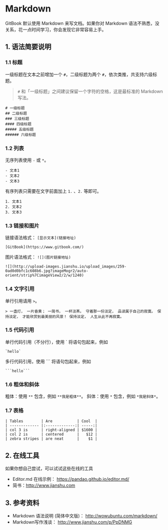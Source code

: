 # Markdown

GitBook 默认使用 Markdown 来写文档。如果你对 Markdown 语法不熟悉，没关系，花一点时间学习，你会发现它非常容易上手。

## 1. 语法简要说明

### 1.1 标题

一级标题在文本之前增加一个 `#`，二级标题为两个 `#`，依次类推，共支持六级标题。

> `#` 和「一级标题」之间建议保留一个字符的空格，这是最标准的 Markdown 写法。

```
# 一级标题
## 二级标题
### 三级标题
#### 四级标题
##### 五级标题
###### 六级标题
```

### 1.2 列表

无序列表使用 `-` 或 `*`。

```
- 文本1
- 文本2
- 文本3
```

有序列表只需要在文字前面加上 `1.` 、`2.` 等即可。

```
1. 文本1
2. 文本2
3. 文本3
```

### 1.3 链接和图片

链接语法格式： `[显示文本](链接地址)`

```
[GitBook](https://www.gitbook.com/)
```

图片语法格式： `![](图片链接地址)`

```
![](http://upload-images.jianshu.io/upload_images/259-0ad0d0bfc1c608b6.jpg?imageMogr2/auto-orient/strip%7CimageView2/2/w/1240)
```

### 1.4 文字引用

单行引用请用 `>`。

```
> 一盏灯， 一片昏黄； 一简书， 一杯淡茶。 守着那一份淡定， 品读属于自己的寂寞。 保持淡定， 才能欣赏到最美丽的风景！ 保持淡定， 人生从此不再寂寞。
```

### 1.5 代码引用

单行代码引用（不分行），使用 ` 将语句包起来，例如

```
`hello`
```

多行代码引用，使用 ``` 将语句包起来，例如

```
```hello```
```

### 1.6 粗体和斜体

粗体：使用 `**` 包含，例如 `**我是粗体**`。
斜体：使用 `*` 包含，例如 `*我是斜体*`。

### 1.7 表格

```
| Tables        | Are           | Cool  |
| ------------- |:-------------:| -----:|
| col 3 is      | right-aligned | $1600 |
| col 2 is      | centered      |   $12 |
| zebra stripes | are neat      |    $1 |
```


## 2. 在线工具

如果你想自己尝试，可以试试这些在线的工具

- Editor.md 在线示例： https://pandao.github.io/editor.md/
- 简书：http://www.jianshu.com


## 3. 参考资料

- Markdown 语法说明 (简体中文版)： http://wowubuntu.com/markdown/
- Markdown写作浅谈： http://www.jianshu.com/p/PpDNMG
